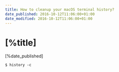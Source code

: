```yaml
---
title: How to cleanup your macOS terminal history?
date_published: 2016-10-12T11:06:00+01:00
date_modified: 2016-10-12T11:06:00+01:00
---
```


# [%title]

[%date_published]

```
$ history -c
```
